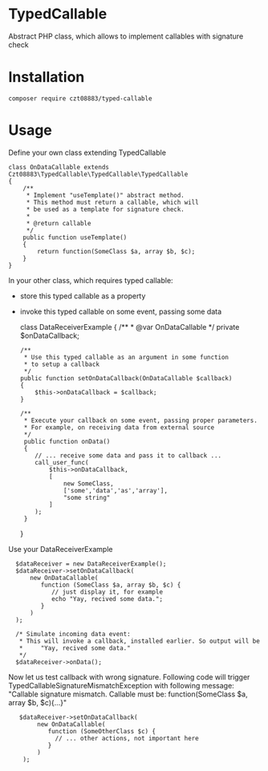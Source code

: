 TypedCallable
==============================

Abstract PHP class, which allows to implement callables with signature check

Installation
============

    composer require czt08883/typed-callable


Usage
============

Define your own class extending TypedCallable

    class OnDataCallable extends Czt08883\TypedCallable\TypedCallable\TypedCallable 
    {
        /**
         * Implement "useTemplate()" abstract method.
         * This method must return a callable, which will
         * be used as a template for signature check.
         *
         * @return callable
         */
        public function useTemplate()
        {
            return function(SomeClass $a, array $b, $c);
        }
    }    
    
    

In your other class, which requires typed callable:

  - store this typed callable as a property
  - invoke this typed callable on some event, passing some data 


     class DataReceiverExample 
     {
        /**
         * @var OnDataCallable
         */ 
        private $onDataCallback;
        
        /**
         * Use this typed callable as an argument in some function
         * to setup a callback
         */
        public function setOnDataCallback(OnDataCallable $callback)
        {
            $this->onDataCallback = $callback;
        }
        
        /**
         * Execute your callback on some event, passing proper parameters.
         * For example, on receiving data from external source
         */
         public function onData()
         {
            // ... receive some data and pass it to callback ...
            call_user_func(
                $this->onDataCallback, 
                [
                    new SomeClass, 
                    ['some','data','as','array'], 
                    "some string" 
                ]
            );
         }
     }
     
     
Use your DataReceiverExample
      
      $dataReceiver = new DataReceiverExample();
      $dataReceiver->setOnDataCallback(
          new OnDataCallable(
             function (SomeClass $a, array $b, $c) {
                // just display it, for example
                echo "Yay, recived some data.";
             }
          )
      );
      
      /* Simulate incoming data event:
       * This will invoke a callback, installed earlier. So output will be
       *     "Yay, recived some data."
       */
      $dataReceiver->onData();
      
      

Now let us test callback with wrong signature.
Following code will trigger TypedCallableSignatureMismatchException
with following message:
  "Callable signature mismatch. Callable must be: function(SomeClass $a, array $b, $c){...}"

       $dataReceiver->setOnDataCallback(
            new OnDataCallable(
               function (SomeOtherClass $c) {
                 // ... other actions, not important here
               }
            )
        );
      
      
     
     
